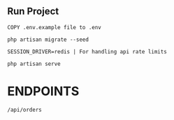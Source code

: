 ## Run Project



```
COPY .env.example file to .env
```

```
php artisan migrate --seed
```


```
SESSION_DRIVER=redis | For handling api rate limits
```


```
php artisan serve
```

# ENDPOINTS

`/api/orders`

